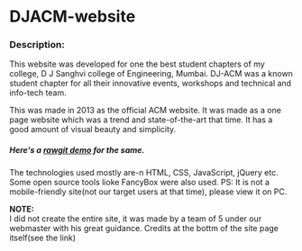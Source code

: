 # DJACM-website

<h3>Description:</h3>
This website was developed for one the best student chapters of my college, D J Sanghvi college of Engineering, Mumbai. DJ-ACM was a known student chapter for all their innovative events, workshops and technical and info-tech team.

This was made in 2013 as the official ACM website. It was made as a one page website which was a trend and state-of-the-art that time. It has a good amount of visual beauty and simplicity. 

<h5>Here's a <a href="https://rawgit.com/sunnypatel165/DJACM-website/master/index.html">rawgit demo</a> for the same. </h5>

The technologies used mostly are-n HTML, CSS, JavaScript, jQuery etc. 
Some open source tools lioke FancyBox were also used.
PS: It is not a mobile-friendly site(not our target users at that time), please view it on PC.

<b>NOTE:</b><br>
I did not create the entire site, it was made by a team of 5 under our webmaster with his great guidance. Credits at the bottm of the site page itself(see the link)

